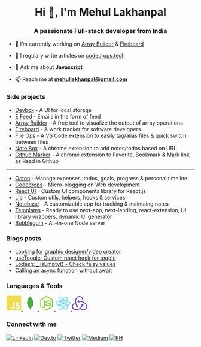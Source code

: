 <h1 align="center">Hi 👋, I'm Mehul Lakhanpal</h1>
<h3 align="center">A passionate Full-stack developer from India</h3>

<!-- Count the number of visitors -->
<!-- <p align="left"> <img src="https://komarev.com/ghpvc/?username=318097" alt="318097" /> </p> -->

- 🔭 I’m currently working on [Array Builder](https://www.arraybuilder.com) & [Fireboard](https://www.fireboardapp.com)

<!-- - 🌱 I’m currently learning **GraphQL** -->

<!-- - 🤝 I’m looking for help with [Notebase](https://github.com/318097/notebase) -->

- 📝 I regulary write articles on [codedrops.tech](https://codedrops.netlify.app)

- 💬 Ask me about **Javascript**

- 📫 Reach me at **mehullakhanpal@gmail.com**

### Side projects
- [Devbox](https://chrome.google.com/webstore/detail/devbox/moifkpmfincoglpljkonmgnfaeonlgmo) - A UI for local storage
- [E Feed](https://www.efeed.xyz/) - Emails in the form of feed
- [Array Builder](https://www.arraybuilder.com/) - A free tool to visualize the output of array operations
- [Fireboard](https://www.fireboardapp.com/) - A work tracker for software developers
- [File Ops](https://marketplace.visualstudio.com/items?itemName=mehullakhanpal.file-ops) - A VS Code extension to easily tag/alias files & quick switch between files
- [Note Box](https://chrome.google.com/webstore/detail/note-box/mbbajjgefpenmkkhcnmmnoodlbcbfnmp) - A chrome extension to add notes/todos based on URL
- [Github Marker](https://chrome.google.com/webstore/detail/github-marker/imjdbnnpnohgcdbpgnidgolnamoghpoo?hl=en) - A chrome extension to Favorite, Bookmark & Mark link as Read in Github
---
- [Octon](https://octon.netlify.app/) - Manage expenses, todos, goals, progress & personal timeline
- [Codedrops](https://codedrops.netlify.app/) - Micro-blogging on Web development 
- [React UI](https://react-ui-lib.netlify.app/) - Custom UI components library for React.js
- [Lib](https://docs-codedrops.netlify.app/) - Custom utils, helpers, hooks & services
- [Notebase](https://notebase.netlify.app/) - A customizable app for tracking & maintaing notes
- [Templates](https://github.com/318097/templates) - Ready to use next-app, next-landing, react-extension, UI library wrappers, dynamic UI generator
- [Bubblegum](https://github.com/318097/bubblegum) - All-in-one Node server

### Blogs posts
<!-- BLOG-POST-LIST:START -->
- [Looking for graphic designer/video creator](https://dev.to/318097/looking-for-graphic-designer-video-creator-58la)
- [useToggle: Custom react hook for toggle](https://dev.to/318097/usetoggle-custom-react-hook-for-toggle-3g7)
- [Lodash: _.isEmpty&lpar;&rpar; - Check falsy values](https://dev.to/318097/lodash--isempty-check-falsy-values-3d2a)
- [Calling an async function without await](https://dev.to/318097/calling-an-async-function-without-await-47cn)
<!-- BLOG-POST-LIST:END -->

<h3 align="left">Languages & Tools</h3>
<p align="left"> 
  <a href="https://developer.mozilla.org/en-US/docs/Web/JavaScript" target="_blank"> 
    <img src="https://github.com/devicons/devicon/blob/master/icons/javascript/javascript-plain.svg" alt="javascript" width="40" height="40"/> 
  </a> 
  <a href="https://www.mongodb.com/" target="_blank"> 
    <img src="https://github.com/devicons/devicon/blob/master/icons/mongodb/mongodb-plain.svg" alt="mongodb" width="40" height="40"/> 
  </a> 
  <a href="https://nodejs.org" target="_blank"> 
    <img src="https://github.com/devicons/devicon/blob/master/icons/nodejs/nodejs-plain.svg" alt="nodejs" width="40" height="40"/> 
  </a> 
  <a href="https://reactjs.org/" target="_blank"> 
    <img src="https://github.com/devicons/devicon/blob/master/icons/react/react-original.svg" alt="react" width="40" height="40"/> 
  </a> 
  <a href="https://redux.js.org" target="_blank"> 
    <img src="https://github.com/devicons/devicon/blob/master/icons/redux/redux-original.svg" alt="redux" width="40" height="40"/> 
  </a>
 </p>
 
 <h3 align="left">Connect with me</h3>
<p align="left">
   <a href="https://linkedin.com/in/ml318097" target="blank">
    <img align="center" src="https://cdn.jsdelivr.net/npm/simple-icons@3.0.1/icons/linkedin.svg" alt="Linkedin" height="30" width="40" />
  </a>
  <a href="https://dev.to/ml318097" target="blank">
    <img align="center" src="https://cdn.jsdelivr.net/npm/simple-icons@3.0.1/icons/dev-dot-to.svg" alt="Dev.to" height="30" width="40" />
   </a>
  <a href="https://twitter.com/ml318097" target="blank">
    <img align="center" src="https://cdn.jsdelivr.net/npm/simple-icons@3.0.1/icons/twitter.svg" alt="Twitter" height="30" width="40" />
  </a>
  <a href="https://medium.com/@ml318097" target="blank">
    <img align="center" src="https://cdn.jsdelivr.net/npm/simple-icons@3.0.1/icons/medium.svg" alt="Medium" height="30" width="40" />
  </a>
   <a href="https://www.producthunt.com/@ml318097" target="blank">
    <img align="center" src="https://cdn.jsdelivr.net/npm/simple-icons@3.0.1/icons/producthunt.svg" alt="PH" height="30" width="40" />
  </a>
</p>

